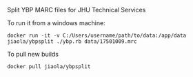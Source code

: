 Split YBP MARC files for JHU Technical Services

To run it from a windows machine:

    docker run -it -v C:/Users/username/path/to/data:/app/data jiaola/ybpsplit ./ybp.rb data/17501009.mrc

To pull new builds

    docker pull jiaola/ybpsplit
